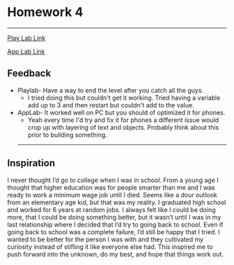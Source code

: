 # Homework 4
---
[Play Lab Link](https://studio.code.org/projects/playlab/DYwQOH--tbfGikci-alOZEgvJDREpw_g7YC3gatJcZw)

[App Lab Link](https://studio.code.org/projects/applab/vssuZWxak084V_xP7lNX0TiLcBXO3jutmIp4ri_e91Q)

## Feedback
* Playlab- Have a way to end the level after you catch all the guys.
  * I tried doing this but couldn't get it working. Tried having a variable add up to 3 and then restart but couldn't add to the value.
* AppLab- It worked well on PC but you should of optimized it for phones.
  * Yeah every time I'd try and fix it for phones a different issue would crop up with layering of text and objects. Probably think about this prior to building something.
  ---

## Inspiration
I never thought I’d go to college when I was in school. From a young age I thought that higher education was for people smarter than me and I was ready to work a minimum wage job until I died. Seems like a dour outlook from an elementary age kid, but that was my reality. I graduated high school and worked for 6 years at random jobs. I always felt like I could be doing more, that I could be doing something better, but it wasn’t until I was in my last relationship where I decided that I’d try to going back to school. Even if going back to school was a complete failure, I’d still be happy that I tried. I wanted to be better for the person I was with and they cultivated my curiosity instead of stifling it like everyone else had. This inspired me to push forward into the unknown, do my best, and hope that things work out.

